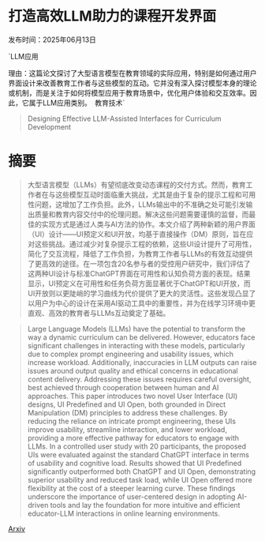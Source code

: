 # 打造高效LLM助力的课程开发界面

发布时间：2025年06月13日

`LLM应用

理由：这篇论文探讨了大型语言模型在教育领域的实际应用，特别是如何通过用户界面设计来改善教育工作者与这些模型的互动。它并没有深入探讨模型本身的理论或机制，而是关注于如何将模型应用于教育场景中，优化用户体验和交互效率。因此，它属于LLM应用类别。` `教育技术`

> Designing Effective LLM-Assisted Interfaces for Curriculum Development

# 摘要

> 大型语言模型（LLMs）有望彻底改变动态课程的交付方式。然而，教育工作者在与这些模型互动时面临重大挑战，尤其是由于复杂的提示工程和可用性问题，这增加了工作负担。此外，LLMs输出中的不准确之处可能引发输出质量和教育内容交付中的伦理问题。解决这些问题需要谨慎的监督，而最佳的实现方式是通过人类与AI方法的协作。本文介绍了两种新颖的用户界面（UI）设计——UI预定义和UI开放，均基于直接操作（DM）原则，旨在应对这些挑战。通过减少对复杂提示工程的依赖，这些UI设计提升了可用性，简化了交互流程，降低了工作负担，为教育工作者与LLMs的有效互动提供了更高效的途径。在一项包含20名参与者的受控用户研究中，我们评估了这两种UI设计与标准ChatGPT界面在可用性和认知负荷方面的表现。结果显示，UI预定义在可用性和任务负荷方面显著优于ChatGPT和UI开放，而UI开放则以更陡峭的学习曲线为代价提供了更大的灵活性。这些发现凸显了以用户为中心的设计在采用AI驱动工具中的重要性，并为在线学习环境中更直观、高效的教育者与LLMs互动奠定了基础。

> Large Language Models (LLMs) have the potential to transform the way a dynamic curriculum can be delivered. However, educators face significant challenges in interacting with these models, particularly due to complex prompt engineering and usability issues, which increase workload. Additionally, inaccuracies in LLM outputs can raise issues around output quality and ethical concerns in educational content delivery. Addressing these issues requires careful oversight, best achieved through cooperation between human and AI approaches. This paper introduces two novel User Interface (UI) designs, UI Predefined and UI Open, both grounded in Direct Manipulation (DM) principles to address these challenges. By reducing the reliance on intricate prompt engineering, these UIs improve usability, streamline interaction, and lower workload, providing a more effective pathway for educators to engage with LLMs. In a controlled user study with 20 participants, the proposed UIs were evaluated against the standard ChatGPT interface in terms of usability and cognitive load. Results showed that UI Predefined significantly outperformed both ChatGPT and UI Open, demonstrating superior usability and reduced task load, while UI Open offered more flexibility at the cost of a steeper learning curve. These findings underscore the importance of user-centered design in adopting AI-driven tools and lay the foundation for more intuitive and efficient educator-LLM interactions in online learning environments.

[Arxiv](https://arxiv.org/abs/2506.11767)